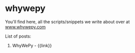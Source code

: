 # whywepy

You'll find here, all the scripts/snippets we write about over at www.whywepy.com

List of posts:
1. WhyWePy - {{link}}

